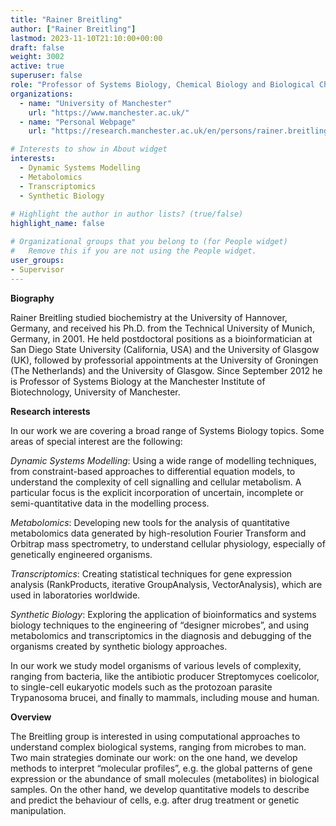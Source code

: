 ```yaml
---
title: "Rainer Breitling"
author: ["Rainer Breitling"]
lastmod: 2023-11-10T21:10:00+00:00
draft: false
weight: 3002
active: true
superuser: false
role: "Professor of Systems Biology, Chemical Biology and Biological Chemistry"
organizations:
  - name: "University of Manchester"
    url: "https://www.manchester.ac.uk/"
  - name: "Personal Webpage"
    url: "https://research.manchester.ac.uk/en/persons/rainer.breitling"

# Interests to show in About widget
interests:
  - Dynamic Systems Modelling
  - Metabolomics
  - Transcriptomics
  - Synthetic Biology
  
# Highlight the author in author lists? (true/false)
highlight_name: false

# Organizational groups that you belong to (for People widget)
#   Remove this if you are not using the People widget.
user_groups:
- Supervisor
---
```


**Biography**

Rainer Breitling studied biochemistry at the University of Hannover, Germany, and received his Ph.D. from the Technical University of Munich, Germany, in 2001. He held postdoctoral positions as a bioinformatician at San Diego State University (California, USA) and the University of Glasgow (UK), followed by professorial appointments at the University of Groningen (The Netherlands) and the University of Glasgow. Since September 2012 he is Professor of Systems Biology at the Manchester Institute of Biotechnology, University of Manchester.

**Research interests**
 
In our work we are covering a broad range of Systems Biology topics. Some areas of special interest are the following:

*Dynamic Systems Modelling*: Using a wide range of modelling techniques, from constraint-based approaches to differential equation models, to understand the complexity of cell signalling and cellular metabolism. A particular focus is the explicit incorporation of uncertain, incomplete or semi-quantitative data in the modelling process.

*Metabolomics*: Developing new tools for the analysis of quantitative metabolomics data generated by high-resolution Fourier Transform and Orbitrap mass spectrometry, to understand cellular physiology, especially of genetically engineered organisms.

*Transcriptomics*: Creating statistical techniques for gene expression analysis (RankProducts, iterative GroupAnalysis, VectorAnalysis), which are used in laboratories worldwide.

*Synthetic Biology*: Exploring the application of bioinformatics and systems biology techniques to the engineering of “designer microbes”, and using metabolomics and transcriptomics in the diagnosis and debugging of the organisms created by synthetic biology approaches.

In our work we study model organisms of various levels of complexity, ranging from bacteria, like the antibiotic producer Streptomyces coelicolor, to single-cell eukaryotic models such as the protozoan parasite Trypanosoma brucei, and finally to mammals, including mouse and human.

**Overview**

The Breitling group is interested in using computational approaches to understand complex biological systems, ranging from microbes to man. Two main strategies dominate our work: on the one hand, we develop methods to interpret “molecular profiles”, e.g. the global patterns of gene expression or the abundance of small molecules (metabolites) in biological samples. On the other hand, we develop quantitative models to describe and predict the behaviour of cells, e.g. after drug treatment or genetic manipulation.

